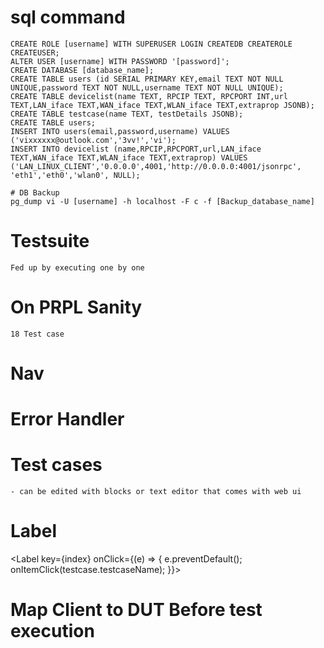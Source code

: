 # sql command
    CREATE ROLE [username] WITH SUPERUSER LOGIN CREATEDB CREATEROLE CREATEUSER;
    ALTER USER [username] WITH PASSWORD '[password]';
    CREATE DATABASE [database_name];
    CREATE TABLE users (id SERIAL PRIMARY KEY,email TEXT NOT NULL UNIQUE,password TEXT NOT NULL,username TEXT NOT NULL UNIQUE);
    CREATE TABLE devicelist(name TEXT, RPCIP TEXT, RPCPORT INT,url TEXT,LAN_iface TEXT,WAN_iface TEXT,WLAN_iface TEXT,extraprop JSONB);
    CREATE TABLE testcase(name TEXT, testDetails JSONB);
    CREATE TABLE users;
    INSERT INTO users(email,password,username) VALUES ('vixxxxxx@outlook.com','3vv!','vi');
    INSERT INTO devicelist (name,RPCIP,RPCPORT,url,LAN_iface TEXT,WAN_iface TEXT,WLAN_iface TEXT,extraprop) VALUES ('LAN_LINUX_CLIENT','0.0.0.0',4001,'http://0.0.0.0:4001/jsonrpc', 'eth1','eth0','wlan0', NULL);

    # DB Backup
    pg_dump vi -U [username] -h localhost -F c -f [Backup_database_name]

# Testsuite
    Fed up by executing one by one

# On PRPL Sanity
    18 Test case

# Nav
<NavProjects projects={data.projects} />

# Error Handler

# Test cases 
    - can be edited with blocks or text editor that comes with web ui

# Label
<Label key={index} onClick={(e) => {
  e.preventDefault();
  onItemClick(testcase.testcaseName);
}}>


# Map Client to DUT Before test execution




